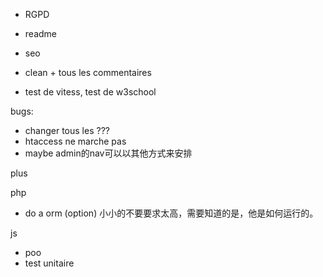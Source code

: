 * RGPD
* readme

* seo
* clean + tous les commentaires
* test de vitess, test de w3school

bugs:
* changer tous les \??? 
* htaccess ne marche pas
* maybe admin的nav可以以其他方式来安排



plus 

php
* do a orm (option) 小小的不要要求太高，需要知道的是，他是如何运行的。

js
* poo
* test unitaire






